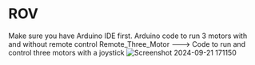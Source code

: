 # ROV
Make sure you have Arduino IDE first.
    Arduino code to run 3 motors with and without remote control
            Remote_Three_Motor ---> Code to run and control three motors with a joystick
            ![Screenshot 2024-09-21 171150](https://github.com/user-attachments/assets/64449bed-bc3a-4234-9233-0457e5a841ae)
